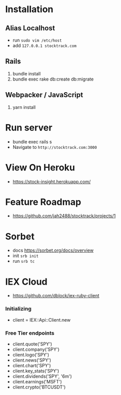 # Installation

## Alias Localhost
  - run `sudo vim /etc/host`
  - add `127.0.0.1 stocktrack.com`

## Rails
  1. bundle install
  2. bundle exec rake db:create db:migrate

## Webpacker / JavaScript
  1. yarn install

# Run server
  - bundle exec rails s
  - Navigate to `http://stocktrack.com:3000`

# View On Heroku
  - https://stock-insight.herokuapp.com/

# Feature Roadmap
  - https://github.com/jah2488/stocktrack/projects/1

# Sorbet
  - docs https://sorbet.org/docs/overview
  - init `srb init`
  - run `srb tc`

# IEX Cloud
- https://github.com/dblock/iex-ruby-client

### Initializing
  - client = IEX::Api::Client.new

### Free Tier endpoints
  - client.quote('SPY')
  - client.company('SPY')
  - client.logo('SPY')
  - client.news('SPY')
  - client.chart('SPY')
  - client.key_stats('SPY')
  - client.dividends('SPY', '6m')
  - client.earnings('MSFT')
  - client.crypto('BTCUSDT')
